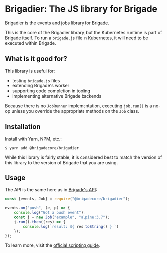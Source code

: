 # Brigadier: The JS library for Brigade

Brigadier is the events and jobs library for [Brigade](https://brigade.sh).

This is the core of the Brigadier library, but the Kubernetes runtime is part of Brigade itself.
To run a `brigade.js` file in Kubernetes, it will need to be executed within Brigade.

## What is it good for?

This library is useful for:

- testing `brigade.js` files
- extending Brigade's worker
- supporting code completion in tooling
- implementing alternative Brigade backends

Because there is no `JobRunner` implementation, executing `job.run()` is a no-op unless you override the appropriate methods on the `Job` class.

## Installation

Install with Yarn, NPM, etc.:

```console
$ yarn add @brigadecore/brigadier
```

While this library is fairly stable, it is considered best to match the version of this library
to the version of Brigade that you are using.


## Usage

The API is the same here as in [Brigade's API](https://github.com/Azure/brigade/blob/master/docs/topics/javascript.md):

```javascript
const {events, Job} = require("@brigadecore/brigadier");

events.on("push", (e, p) => {
    console.log("Got a push event");
    const j = new Job("example", "alpine:3.7");
    j.run().then((res) => {
        console.log(`result: ${ res.toString() } `)
    });
});
```

To learn more, visit the [official scripting guide](https://github.com/Azure/brigade/blob/master/docs/topics/scripting.md).
